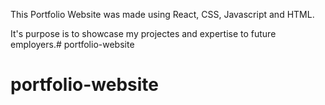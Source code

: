This Portfolio Website was made using React, CSS, Javascript and HTML.

It's purpose is to showcase my projectes and expertise to future employers.# portfolio-website
# portfolio-website
